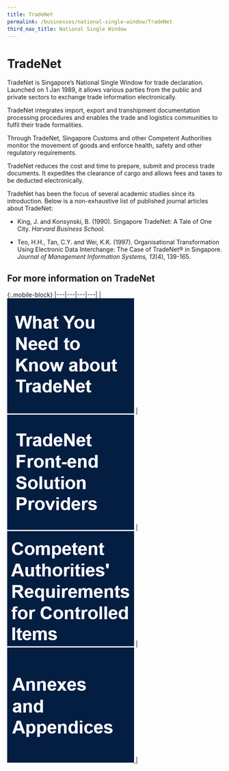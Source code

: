 ```yaml
---
title: TradeNet
permalink: /businesses/national-single-window/TradeNet
third_nav_title: National Single Window
---
```


# TradeNet

TradeNet is Singapore’s National Single Window for trade declaration. Launched on 1 Jan 1989, it allows various parties from the public and private sectors to exchange trade information electronically.

TradeNet integrates import, export and transhipment documentation processing procedures and enables the trade and logistics communities to fulfil their trade formalities.

Through TradeNet, Singapore Customs and other Competent Authorities monitor the movement of goods and enforce health, safety and other regulatory requirements.

TradeNet  reduces the cost and time to prepare, submit and process trade documents. It expedites the clearance of cargo and allows fees and taxes to be deducted electronically.

TradeNet has been the focus of several academic studies since its introduction. Below is a non-exhaustive list of published journal articles about TradeNet:

-   King, J. and Konsynski, B. (1990). Singapore TradeNet: A Tale of One City. *Harvard Business School.*
  
-   Teo, H.H., Tan, C.Y. and Wei, K.K. (1997). Organisational Transformation Using Electronic Data Interchange: The Case of TradeNet® in Singapore. *Journal of Management Information Systems, 13*(4), 139-165.
  
## For more information on TradeNet

{:.mobile-block}
|---|---|---|---|
| [![](/images/TN1.png)](/businesses/national-single-window/overview/what-you-need-to-know-about-tradenet) |[![](/images/TN2.png)](/businesses/national-single-window/overview/TradeNet-Solution-Providers)  | [![](/images/TN3.png)](/businesses/National-Single-Window/Overview/Competent-Authorities-Requirements) | [![](/images/TN4.png) ](/businesses/National-Single-Window/Overview/Annexes-and-appendices) |





